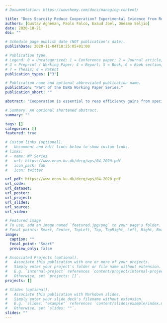 ```yaml
---
# Documentation: https://wowchemy.com/docs/managing-content/

title: "Does Scarcity Reduce Cooperation? Experimental Evidence from Rural Tanzania"
authors: [Gustav Agneman, Paolo Falco, Exaud Joel, Onesmo Seljio]
date: 2020-10-21
doi: ""

# Schedule page publish date (NOT publication's date).
publishDate: 2020-11-04T18:25:05+01:00

# Publication type.
# Legend: 0 = Uncategorized; 1 = Conference paper; 2 = Journal article;
# 3 = Preprint / Working Paper; 4 = Report; 5 = Book; 6 = Book section;
# 7 = Thesis; 8 = Patent
publication_types: ["3"]

# Publication name and optional abbreviated publication name.
publication: "Part of the DERG Working Paper Series."
publication_short: ""

abstract: "Cooperation is essential to reap efficiency gains from specialization, not least in poor communities where economic transactions are often informal. Yet, cooperation might be more difficult to sustain under scarcity, since defecting from a cooperative equilibrium can yield safe, short-run benefits. In this study, we investigate how scarcity affects cooperation by leveraging exogenous variation in economic conditions induced by the Msimu harvest in rural Tanzania. We document significant changes in food consumption between the pre- and post-harvest period, and show that lean season scarcity reduces socially efficient but personally risky investment in a framed investment game. This can contribute to what is commonly referred to as a behavioral poverty trap."

# Summary. An optional shortened abstract.
summary: ""

tags: []
categories: []
featured: true

# Custom links (optional).
#   Uncomment and edit lines below to show custom links.
# links:
# - name: WP Series
#   url: https://www.econ.ku.dk/derg/wps/04-2020.pdf
#   icon_pack: fab
#   icon: twitter

url_pdf: https://www.econ.ku.dk/derg/wps/04-2020.pdf
url_code:
url_dataset:
url_poster:
url_project:
url_slides:
url_source:
url_video:

# Featured image
# To use, add an image named `featured.jpg/png` to your page's folder. 
# Focal points: Smart, Center, TopLeft, Top, TopRight, Left, Right, BottomLeft, Bottom, BottomRight.
image:
  caption: ""
  focal_point: "Smart"
  preview_only: false

# Associated Projects (optional).
#   Associate this publication with one or more of your projects.
#   Simply enter your project's folder or file name without extension.
#   E.g. `internal-project` references `content/project/internal-project/index.md`.
#   Otherwise, set `projects: []`.
projects: []

# Slides (optional).
#   Associate this publication with Markdown slides.
#   Simply enter your slide deck's filename without extension.
#   E.g. `slides: "example"` references `content/slides/example/index.md`.
#   Otherwise, set `slides: ""`.
slides: ""
---
```

